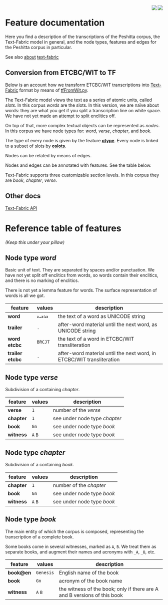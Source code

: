 <img src="images/etcbc.png" align="right"/>
<img src="images/tf.png" align="right"/>

Feature documentation
=====================

Here you find a description of the transcriptions of the Peshitta corpus, the
Text-Fabric model in general, and the node types, features and edges for the
Peshitta corpus in particular.

See also [about](about.md) [text-fabric](textfabric.md)

Conversion from ETCBC/WIT to TF
---------------------------------

Below is an account how we transform ETCBC/WIT transcriptions into
[Text-Fabric](https://dans-labs.github.io/text-fabric/tf) format by means of
[tfFromWit.py](../programs/tfFromWit.py).

The Text-Fabric model views the text as a series of atomic units, called
*slots*. In this corpus *words* are the slots.
In this version, we are naïve about words: they are what you get if you split
a transcription line on white space. We have not yet made an attempt to split
enclitics off.

On top of that, more complex textual objects can be represented as *nodes*. In
this corpus we have node types for: *word*, *verse*,
*chapter*, and *book*.

The type of every node is given by the feature
[**otype**](https://annotation.github.io/text-fabric/tf/cheatsheet.html#special-node-feature-otype).
Every node is linked to a subset of slots by
[**oslots**](https://annotation.github.io/text-fabric/tf/cheatsheet.html#special-edge-feature-oslots).

Nodes can be related by means of edges.

Nodes and edges can be annotated with features. See the table below.

Text-Fabric supports three customizable section levels. In this corpus they are
*book*, *chapter*, *verse*.

Other docs
----------

[Text-Fabric API](https://annotation.github.io/text-fabric/tf/cheatsheet.html)

Reference table of features
===========================

*(Keep this under your pillow)*

Node type *word*
-------------------------

Basic unit of text. They are separated by spaces and/or punctuation.
We have not yet split off enclitics from words, so words contain their enclitics,
and there is no marking of enclitics.

There is not yet a lemma feature for words. The surface representation of words
is all we got.

feature | values |  description
------- | ------ | ------
**word** | `ܒܪܫܝܬ` | the text of a word as UNICODE string
**trailer** | `.` | after-word material until the next word, as UNICODE string
**word etcbc** | `BRCJT` | the text of a word in ETCBC/WIT transliteration
**trailer etcbc** | `.` | after-word material until the next word, in ETCBC/WIT transliteration

Node type *verse*
-------------------------

Subdivision of a containing *chapter*. 

feature | values | description
------- | ------ | ------
**verse** | `1` | number of the *verse*
**chapter** | `1` | see under node type *chapter*
**book** | `Gn` | see under node type *book*
**witness** | `A` `B` | see under node type *book*

Node type *chapter*
-----------------------------

Subdivision of a containing *book*.

feature | values | description
------- | ------ | ------
**chapter** | `1` | number of the *chapter*
**book** | `Gn` | see under node type *book*
**witness** | `A` `B` | see under node type *book*

Node type *book*
-----------------------------

The main entity of which the corpus is composed, representing the transcription
of a complete book.

Some books come in several witnesses, marked as `A`, `B`. 
We treat them as separate books, and augment their names and acronyms with `_A`, `_B`, etc.

feature | values | description
------- | ------ | ------
**book@en** | `Genesis` | English name of the book
**book** | `Gn` | acronym of the book name
**witness** | `A` `B` | the witness of the book; only if there are A and B versions of this book

